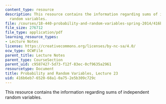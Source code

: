 ```yaml
---
content_type: resource
description: This resource contains the information regarding sums of independent
  random variables.
file: /courses/18-440-probability-and-random-variables-spring-2014/416b6eb7652068a10a752e5b309c729c_MIT18_440S14_Lecture23.pdf
file_size: 276712
file_type: application/pdf
learning_resource_types:
- Lecture Notes
license: https://creativecommons.org/licenses/by-nc-sa/4.0/
ocw_type: OCWFile
parent_title: Lecture Notes
parent_type: CourseSection
parent_uid: c9587427-5d73-f12f-83ec-0cf9635a2961
resourcetype: Document
title: Probability and Random Variables, Lecture 23
uid: 416b6eb7-6520-68a1-0a75-2e5b309c729c
---
```

This resource contains the information regarding sums of independent random variables.